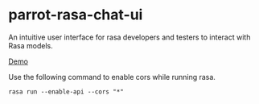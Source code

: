 # parrot-rasa-chat-ui
An intuitive user interface for rasa developers and testers to interact with Rasa models.


[Demo](https://amit-sarkar.github.io/demo/parrot.html)


Use the following command to enable cors while running rasa.
```
rasa run --enable-api --cors "*"
```


